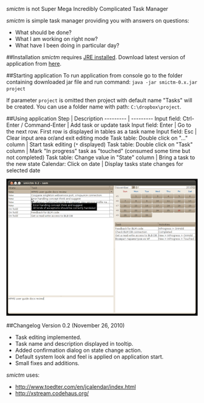 *smictm* is not Super Mega Incredibly Complicated Task Manager

*smictm* is simple task manager providing you with answers on questions:
 * What should be done?
 * What I am working on right now?
 * What have I been doing in particular day?

##Installation
*smictm* requires [JRE installed](http://www.oracle.com/technetwork/java/javase/downloads/index.html).
Download latest version of application from [here](http://code.google.com/p/smictm/downloads/list).

##Starting application
To run application from console go to the folder containing downloaded jar file and run command:
`java -jar smictm-0.x.jar project`

If parameter `project` is omitted then project with default name "Tasks" will be created. You can use a folder name with path: `C:\dropbox\project`.

##Using application
Step | Description
--------- | ---------
Input field: Ctrl-Enter / Command-Enter | Add task or update task
Input field: Enter | Go to the next row. First row is displayed in tables as a task name
Input field: Esc | Clear input area or/and exit editing mode
Task table: Double click on "..." column | Start task editing (`*` displayed)
Task table: Double click on "Task" column | Mark "In progress" task as "touched" (consumed some time but not completed)
Task table: Change value in "State" column | Bring a task to the new state
Calendar: Click on date | Display tasks state changes for selected date


![screenshot](https://raw.githubusercontent.com/sandlex/smictm/master/img/smictm-0.2.png)

##Changelog
Version 0.2 (November 26, 2010)
 * Task editing implemented.
 * Task name and description displayed in tooltip.
 * Added confirmation dialog on state change action.
 * Default system look and feel is applied on application start.
 * Small fixes and additions.

*smictm* uses:
 * http://www.toedter.com/en/jcalendar/index.html
 * http://xstream.codehaus.org/
